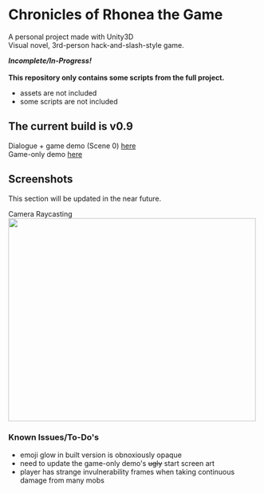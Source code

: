 # Chronicles of Rhonea the Game
A personal project made with Unity3D  
Visual novel, 3rd-person hack-and-slash-style game.  

***Incomplete/In-Progress!***  
\
**This repository only contains some scripts from the full project.**
- assets are not included
- some scripts are not included  


## The current build is v0.9  
Dialogue + game demo (Scene 0) [here](https://drive.google.com/open?id=132XmOa2-Et1H5dhK19P1-VTv4pi3dTra)  
Game-only demo [here](https://drive.google.com/open?id=1t1Y134n-ovOov-rjLZBEe8Pklm06wBMt)


## Screenshots
This section will be updated in the near future.  

Camera Raycasting   
<img src="gifs/cam-raycasting.gif" width="495.5" height="408" />


### Known Issues/To-Do's
- emoji glow in built version is obnoxiously opaque
- need to update the game-only demo's ~~ugly~~ start screen art
- player has strange invulnerability frames when taking continuous damage from many mobs
